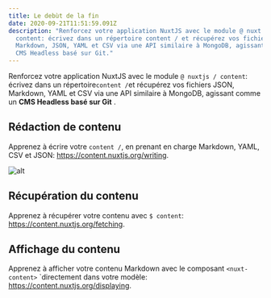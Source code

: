 ```yaml
---
title: Le debùt de la fin
date: 2020-09-21T11:51:59.091Z
description: "Renforcez votre application NuxtJS avec le module @ nuxt /
  content: écrivez dans un répertoire content / et récupérez vos fichiers
  Markdown, JSON, YAML et CSV via une API similaire à MongoDB, agissant comme un
  CMS Headless basé sur Git."
---
```

Renforcez votre application NuxtJS avec le module `@ nuxtjs / content`: écrivez dans un répertoire`content /`et récupérez vos fichiers JSON, Markdown, YAML et CSV via une API similaire à MongoDB, agissant comme un  **CMS Headless basé sur Git**  .

## Rédaction de contenu

Apprenez à écrire votre `content /`, en prenant en charge Markdown, YAML, CSV et JSON: https://content.nuxtjs.org/writing.

![alt](https://s3-eu-west-1.amazonaws.com/mhikes-prod-media/hikes/5e3c1b7639549/5e3c1b7639549.jpg)

## Récupération du contenu

Apprenez à récupérer votre contenu avec `$ content`: https://content.nuxtjs.org/fetching.

## Affichage du contenu

Apprenez à afficher votre contenu Markdown avec le composant `<nuxt-content>` `directement dans votre modèle: https://content.nuxtjs.org/displaying.